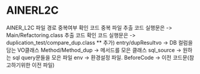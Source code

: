 # AINERL2C
AINER_L2C
파일 경로 중복여부 확인 코드 
중복 파일 추출 코드 실행문은
 -> Main/Refactoring.class
추출 코드 확인 코드 실행문은
 -> duplication_test/compare_dup.class
 ** 추가)
 entry/dupResultvo
  -> DB 컬럼을 담는 VO클래스
 Method/Method_dup
  -> 메서드를 모은 클래스
 sql_source
  -> 원하는 sql query문들을 모은 파일
 env
  -> 환경설정 파일.
 BeforeCode
  -> 이전 코드문(참고하기위한 이전 파일)
